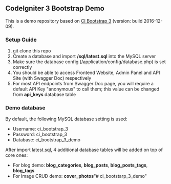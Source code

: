 ## CodeIgniter 3 Bootstrap Demo

This is a demo repository based on [CI Bootstrap 3](https://github.com/waifung0207/ci_bootstrap_3) (version: build 2016-12-09).


### Setup Guide

1. git clone this repo
2. Create a database and import **/sql/latest.sql** into the MySQL server
3. Make sure the database config (/application/config/database.php) is set correctly
4. You should be able to access Frontend Website, Admin Panel and API Site (with Swagger Doc) respectively
5. For most API endpoints from Swagger Doc page, you will require a default API Key "anonymous" to call them; this value can be changed from **api_keys** database table


### Demo database

By default, the following MySQL database setting is used:

* Username: ci_bootstrap_3
* Password: ci_bootstrap_3
* Database: ci_bootstrap_3_demo

After import latest.sql, 4 additional database tables will be added on top of core ones: 

* For blog demo: **blog_categories**, **blog_posts**, **blog_posts_tags**, **blog_tags**
* For Image CRUD demo: **cover_photos**"# ci_bootstarp_3_demo" 
